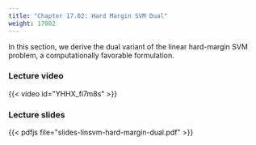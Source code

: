 ```yaml
---
title: "Chapter 17.02: Hard Margin SVM Dual"
weight: 17002
---
```

In this section, we derive the dual variant of the linear hard-margin SVM problem, a computationally favorable formulation. 

<!--more-->

### Lecture video

{{< video id="YHHX_fi7m8s" >}}

### Lecture slides

{{< pdfjs file="slides-linsvm-hard-margin-dual.pdf" >}}
